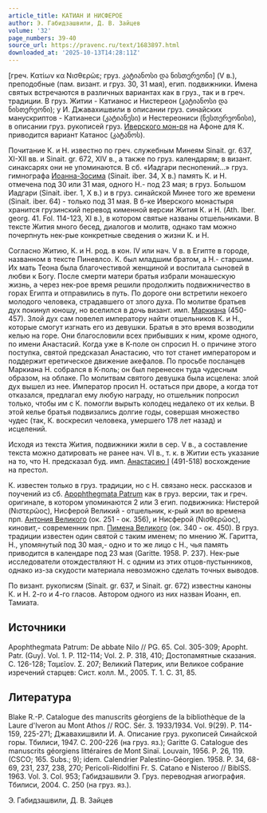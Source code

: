 ```yaml
---
article_title: КАТИАН И НИСФЕРОЕ
author: Э. Габидзашвили, Д. В. Зайцев
volume: '32'
page_numbers: 39-40
source_url: https://pravenc.ru/text/1683897.html
downloaded_at: '2025-10-13T14:28:11Z'
---
```


[греч. Κατίων κα Νισθερῶε; груз. კატიანოსი და ნისთერეონი] (V в.), преподобные (пам. визант. и груз. 30, 31 мая), егип. подвижники. Имена святых встречаются в различных вариантах как в груз., так и в греч. традиции. В груз. Житии - Катианос и Нистереон (კატიანოსი და ნისთერეონი); у И. Джавахишвили в описании груз. синайских манускриптов - Катианеси (კატიანესი) и Нестереониси (ნესთერეონისი), в описании груз. рукописей груз. [Иверского мон-ря](<https://pravenc.ru/text/Иверского мон-ря.html>) на Афоне для К. приводится вариант Катанос (კატანოს).

Почитание К. и Н. известно по греч. служебным Минеям Sinait. gr. 637, XI-XII вв. и Sinait. gr. 672, XIV в., а также по груз. календарям; в визант. синаксарях они не упоминаются. В сб. «Иадгари песнопений...» груз. гимнографа [Иоанна-Зосима](https://pravenc.ru/text/Иоанна-Зосима.html) (Sinait. iber. 34, X в.) память К. и Н. отмечена под 30 или 31 мая, одного Н.- под 23 мая; в груз. Большом Иадгари (Sinait. iber. 1, Х в.) и в груз. синайской Минее того же времени (Sinait. iber. 64) - только под 31 мая. В б-ке Иверского монастыря хранится грузинский перевод кименной версии Жития К. и Н. (Ath. Iber. georg. 41. Fol. 114-123, XI в.), в котором святые названы отшельниками. В тексте Жития много бесед, диалогов и молитв, однако там можно почерпнуть нек-рые конкретные сведения о жизни К. и Н.

Согласно Житию, К. и Н. род. в кон. IV или нач. V в. в Египте в городе, названном в тексте Пиневлсо. К. был младшим братом, а Н.- старшим. Их мать Теона была благочестивой женщиной и воспитала сыновей в любви к Богу. После смерти матери братья избрали монашескую жизнь, а через нек-рое время решили продолжить подвижничество в горах Египта и отправились в путь. По дороге они встретили некоего молодого человека, страдавшего от злого духа. По молитве братьев дух покинул юношу, но вселился в дочь визант. имп. [Маркиана](https://pravenc.ru/text/Маркиана.html) (450-457). Злой дух сам повелел императору найти отшельников К. и Н., которые смогут изгнать его из девушки. Братья в это время возводили келью на горе. Они благословили всех прибывших к ним, кроме одного, по имени Анастасий. Когда уже в К-поле он спросил Н. о причине этого поступка, святой предсказал Анастасию, что тот станет императором и поддержит еретическое движение акефалов. По просьбе посланцев Маркиана Н. собрался в К-поль; он был перенесен туда чудесным образом, на облаке. По молитвам святого девушка была исцелена: злой дух вышел из нее. Император просил Н. остаться при дворе, а когда тот отказался, предлагал ему любую награду, но отшельник попросил только, чтобы им с К. помогли вырыть колодец недалеко от их кельи. В этой келье братья подвизались долгие годы, совершая множество чудес (так, К. воскресил человека, умершего 178 лет назад) и исцелений.

Исходя из текста Жития, подвижники жили в сер. V в., а составление текста можно датировать не ранее нач. VI в., т. к. в Житии есть указание на то, что Н. предсказал буд. имп. [Анастасию I](<https://pravenc.ru/text/Анастасию I.html>) (491-518) восхождение на престол.

К. известен только в груз. традиции, но с Н. связано неск. рассказов и поучений из сб. [Apophthegmata Patrum](<https://pravenc.ru/text/Apophthegmata Patrum.html>) как в груз. версии, так и греч. оригинале, в котором упоминаются 2 или 3 егип. подвижника: Нистерой (Νιστερῶος), Нисферой Великий - отшельник, к-рый жил во времена прп. [Антония Великого](<https://pravenc.ru/text/Антоний Великий.html>) (ок. 251 - ок. 356), и Нисферой (Νισθερῶος), киновит,- современник прп. [Пимена Великого](<https://pravenc.ru/text/Пимена Великого.html>) (ок. 340 - ок. 450). В груз. традиции известен один святой с таким именем; по мнению Ж. Гаритта, Н., упомянутый под 30 мая,- одно и то же лицо с Н., чья память приводится в календаре под 23 мая (Garitte. 1958. P. 237). Нек-рые исследователи отождествляют Н. с одним из этих отцов-пустынников, однако из-за скудости материала невозможно сделать точных выводов.

По визант. рукописям (Sinait. gr. 637, и Sinait. gr. 672) известны каноны К. и Н. 2-го и 4-го гласов. Автором одного из них назван Иоанн, еп. Тамиата.

## Источники

Apophthegmata Patrum: De abbate Nilo // PG. 65. Col. 305-309; Apopht. Patr. (Guy). Vol. 1. P. 112-114; Vol. 2. P. 318, 410; Достопамятные сказания. С. 126-128; Ταμεῖον. Σ. 207; Великий Патерик, или Великое собрание изречений старцев: Сист. колл. М., 2005. Т. 1. С. 31, 85.

## Литература

Blake R.-P. Catalogue des manuscrits géorgiens de la bibliothèque de la Laure d'Iveron au Mont Athos // ROC. Sér. 3. 1933/1934. Vol. 9(29). P. 114-159, 225-271; Джавахишвили И. А. Описание груз. рукописей Синайской горы. Тбилиси, 1947. С. 200-226 (на груз. яз.); Garitte G. Catalogue des manuscrits géorgiens littéraires de Mont Sinaï. Louvain, 1956. P. 26, 119. (CSCO; 165. Subs.; 9); idem. Calendrier Palestino-Géorgien. 1958. P. 34, 68-69, 231, 237, 238, 270; Pericoli-Ridolfini Fr. S. Catano e Nisteroo // BiblSS. 1963. Vol. 3. Col. 953; Габидзашвили Э. Груз. переводная агиография. Тбилиси, 2004. С. 250 (на груз. яз.).

Э. Габидзашвили, Д. В. Зайцев
